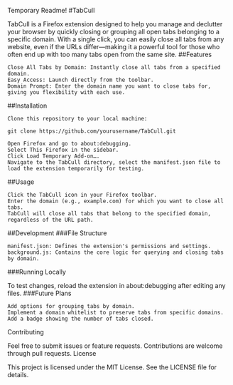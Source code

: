 Temporary Readme!
#TabCull

TabCull is a Firefox extension designed to help you manage and declutter your browser by quickly closing or grouping all open tabs belonging to a specific domain. With a single click, you can easily close all tabs from any website, even if the URLs differ—making it a powerful tool for those who often end up with too many tabs open from the same site.
##Features

    Close All Tabs by Domain: Instantly close all tabs from a specified domain.
    Easy Access: Launch directly from the toolbar.
    Domain Prompt: Enter the domain name you want to close tabs for, giving you flexibility with each use.

##Installation

    Clone this repository to your local machine:

    git clone https://github.com/yourusername/TabCull.git

    Open Firefox and go to about:debugging.
    Select This Firefox in the sidebar.
    Click Load Temporary Add-on….
    Navigate to the TabCull directory, select the manifest.json file to load the extension temporarily for testing.

##Usage

    Click the TabCull icon in your Firefox toolbar.
    Enter the domain (e.g., example.com) for which you want to close all tabs.
    TabCull will close all tabs that belong to the specified domain, regardless of the URL path.

##Development
###File Structure

    manifest.json: Defines the extension's permissions and settings.
    background.js: Contains the core logic for querying and closing tabs by domain.

###Running Locally

To test changes, reload the extension in about:debugging after editing any files.
###Future Plans

    Add options for grouping tabs by domain.
    Implement a domain whitelist to preserve tabs from specific domains.
    Add a badge showing the number of tabs closed.

Contributing

Feel free to submit issues or feature requests. Contributions are welcome through pull requests.
License

This project is licensed under the MIT License. See the LICENSE file for details.
